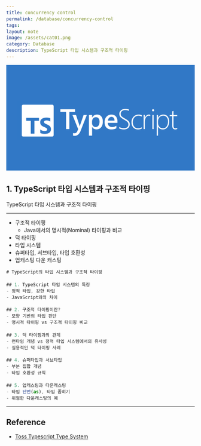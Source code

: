 ```yaml
---
title: concurrency control
permalink: /database/concurrency-control
tags: 
layout: note
image: /assets/cat01.png
category: Database
description: TypeScript 타입 시스템과 구조적 타이핑
---
```


![](/assets/Typescript01.png)

## 1. TypeScript 타입 시스템과 구조적 타이핑

TypeScript 타입 시스템과 구조적 타이핑



---


- 구조적 타이핑
	- Java에서의 명시적(Nominal) 타이핑과 비교
- 덕 타이핑
- 타입 시스템
- 슈퍼타입, 서브타입, 타입 호환성
- 업캐스팅 다운 캐스팅

```ts
# TypeScript의 타입 시스템과 구조적 타이핑

## 1. TypeScript 타입 시스템의 특징
- 정적 타입, 강한 타입
- JavaScript와의 차이

## 2. 구조적 타이핑이란?
- 모양 기반의 타입 판단
- 명시적 타이핑 vs 구조적 타이핑 비교

## 3. 덕 타이핑과의 관계
- 런타임 개념 vs 정적 타입 시스템에서의 유사성
- 실용적인 덕 타이핑 사례

## 4. 슈퍼타입과 서브타입
- 부분 집합 개념
- 타입 호환성 규칙

## 5. 업캐스팅과 다운캐스팅
- 타입 단언(as), 타입 좁히기
- 위험한 다운캐스팅의 예
```

---

## Reference

- [Toss Typescript Type System](https://toss.tech/article/typescript-type-compatibility) 
